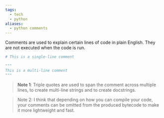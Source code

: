 ```yaml
---
tags:
  - tech
  - python
aliases:
  - python comments
---
```

Comments are used to explain certain lines of code in plain English. They are not executed when the code is run.

```python
# This is a single-line comment

"""
This is a multi-line comment
"""
```

> **Note 1**: Triple quotes are used to span the comment across multiple lines, to create multi-line strings and to create docstrings.

> Note 2: I think that depending on how you can compile your code, your comments can be omitted from the produced bytecode to make it more lightweight and fast.
